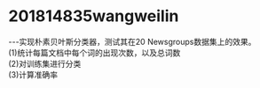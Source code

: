 # 201814835wangweilin

---实现朴素贝叶斯分类器，测试其在20 Newsgroups数据集上的效果。<br>
(1)统计每篇文档中每个词的出现次数，以及总词数<br>
(2)对训练集进行分类<br>
(3)计算准确率

